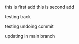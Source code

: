 this is first add
this is second add

testing track

testing undoing commit

updating in main branch